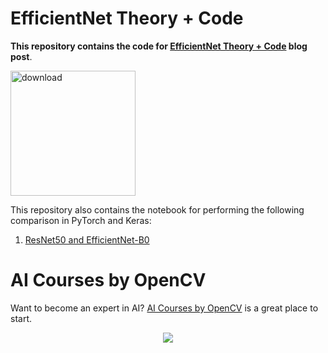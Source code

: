 # EfficientNet Theory + Code

**This repository contains the code for [EfficientNet Theory + Code](https://learnopencv.com/efficientnet-theory-code/) blog post**.

[<img src="https://learnopencv.com/wp-content/uploads/2022/07/download-button-e1657285155454.png" alt="download" width="200">](https://www.dropbox.com/sh/foiu4cletg2ty8w/AADXO41UFx5RNzpByvdDFjA3a?dl=1)

This repository also contains the notebook for performing the following comparison in PyTorch and Keras:

1. [ResNet50 and EfficientNet-B0](EfficientNet_ResNet50.ipynb)


# AI Courses by OpenCV

Want to become an expert in AI? [AI Courses by OpenCV](https://opencv.org/courses/) is a great place to start. 

<a href="https://opencv.org/courses/">
<p align="center"> 
<img src="https://learnopencv.com/wp-content/uploads/2023/01/AI-Courses-By-OpenCV-Github.png">
</p>
</a>
